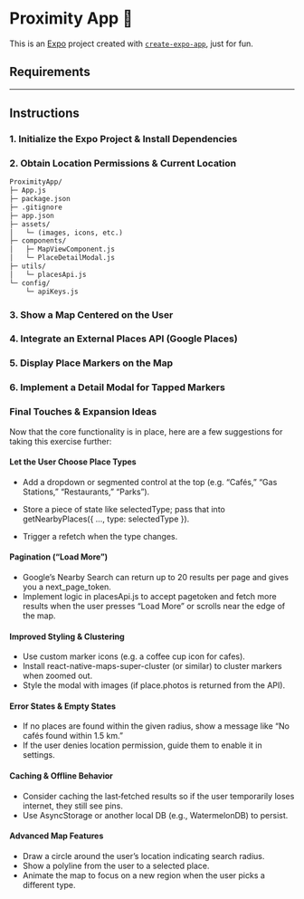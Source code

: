 # Proximity App 👋

This is an [Expo](https://expo.dev) project created with [`create-expo-app`](https://www.npmjs.com/package/create-expo-app), just for fun.

## Requirements

---

## Instructions

### 1. Initialize the Expo Project & Install Dependencies

### 2. Obtain Location Permissions & Current Location

```txt
ProximityApp/
├─ App.js
├─ package.json
├─ .gitignore
├─ app.json
├─ assets/
│   └─ (images, icons, etc.)
├─ components/
│   ├─ MapViewComponent.js
│   └─ PlaceDetailModal.js
├─ utils/
│   └─ placesApi.js
└─ config/
    └─ apiKeys.js
```

### 3. Show a Map Centered on the User

### 4. Integrate an External Places API (Google Places)

### 5. Display Place Markers on the Map

### 6. Implement a Detail Modal for Tapped Markers

### Final Touches & Expansion Ideas

Now that the core functionality is in place, here are a few suggestions for taking this exercise further:

#### Let the User Choose Place Types

- Add a dropdown or segmented control at the top (e.g. “Cafés,” “Gas Stations,” “Restaurants,” “Parks”).

- Store a piece of state like selectedType; pass that into getNearbyPlaces({ …, type: selectedType }).
- Trigger a refetch when the type changes.

#### Pagination (“Load More”)

- Google’s Nearby Search can return up to 20 results per page and gives you a next_page_token.
- Implement logic in placesApi.js to accept pagetoken and fetch more results when the user presses “Load More” or scrolls near the edge of the map.

#### Improved Styling & Clustering

- Use custom marker icons (e.g. a coffee cup icon for cafes).
- Install react-native-maps-super-cluster (or similar) to cluster markers when zoomed out.
- Style the modal with images (if place.photos is returned from the API).

#### Error States & Empty States

- If no places are found within the given radius, show a message like “No cafés found within 1.5 km.”
- If the user denies location permission, guide them to enable it in settings.

#### Caching & Offline Behavior

- Consider caching the last‐fetched results so if the user temporarily loses internet, they still see pins.
- Use AsyncStorage or another local DB (e.g., WatermelonDB) to persist.

#### Advanced Map Features

- Draw a circle around the user’s location indicating search radius.
- Show a polyline from the user to a selected place.
- Animate the map to focus on a new region when the user picks a different type.

```

```
